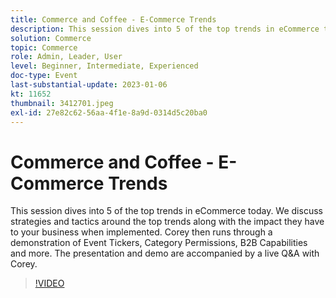 ```yaml
---
title: Commerce and Coffee - E-Commerce Trends
description: This session dives into 5 of the top trends in eCommerce today. We discuss strategies and tactics around the top trends along with the impact they have to your business when implemented. Corey then runs through a demonstration of Event Tickers, Category Permissions, B2B Capabilities and more. The presentation and demo are accompanied by a live Q&A with Corey.
solution: Commerce
topic: Commerce
role: Admin, Leader, User
level: Beginner, Intermediate, Experienced
doc-type: Event
last-substantial-update: 2023-01-06
kt: 11652
thumbnail: 3412701.jpeg
exl-id: 27e82c62-56aa-4f1e-8a9d-0314d5c20ba0
---
```

# Commerce and Coffee - E-Commerce Trends

This session dives into 5 of the top trends in eCommerce today. We discuss strategies and tactics around the top trends along with the impact they have to your business when implemented. Corey then runs through a demonstration of Event Tickers, Category Permissions, B2B Capabilities and more. The presentation and demo are accompanied by a live Q&A with Corey.

>[!VIDEO](https://video.tv.adobe.com/v/3412701/?quality=12&learn=on)
